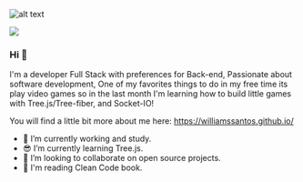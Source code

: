 ![alt text](https://github.com/WilliamsSantos/WilliamsSantos/assets/banner-header.png?raw=true)

<a href="https://www.linkedin.com/in/williams-santos-82090a152/"><img src="https://img.shields.io/badge/linkedin-%230077B5.svg?&style=for-the-badge&logo=linkedin&logoColor=white"></img></a>

### Hi 👋
I'm a developer Full Stack with preferences for Back-end, Passionate about software development, One of my favorites things to do in my free time its play video games so in the last month I'm learning how to build little games with Tree.js/Tree-fiber, and Socket-IO!

You will find a little bit more about me here: https://williamssantos.github.io/

- 🔭 I’m currently working and study.
- :sunglasses: I’m currently learning Tree.js.
- 🤝 I’m looking to collaborate on open source projects.
- :book: I'm reading Clean Code book.

